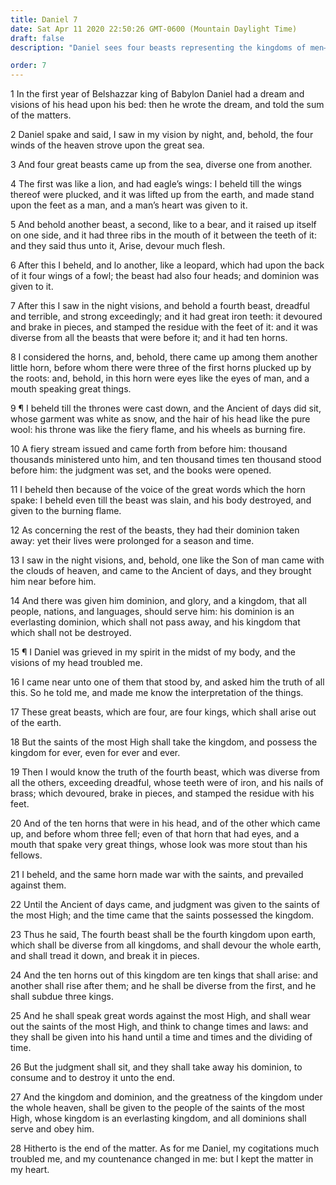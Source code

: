 ```yaml
---
title: Daniel 7
date: Sat Apr 11 2020 22:50:26 GMT-0600 (Mountain Daylight Time)
draft: false
description: "Daniel sees four beasts representing the kingdoms of men—He sees the ancient of days (Adam) to whom the Son of Man (Christ) will come—The kingdom will be given to the Saints forever."

order: 7
---
```

    
1 In the first year of Belshazzar king of Babylon Daniel had a dream and visions of his head upon his bed: then he wrote the dream, and told the sum of the matters.

2 Daniel spake and said, I saw in my vision by night, and, behold, the four winds of the heaven strove upon the great sea.

3 And four great beasts came up from the sea, diverse one from another.

4 The first was like a lion, and had eagle’s wings: I beheld till the wings thereof were plucked, and it was lifted up from the earth, and made stand upon the feet as a man, and a man’s heart was given to it.

5 And behold another beast, a second, like to a bear, and it raised up itself on one side, and it had three ribs in the mouth of it between the teeth of it: and they said thus unto it, Arise, devour much flesh.

6 After this I beheld, and lo another, like a leopard, which had upon the back of it four wings of a fowl; the beast had also four heads; and dominion was given to it.

7 After this I saw in the night visions, and behold a fourth beast, dreadful and terrible, and strong exceedingly; and it had great iron teeth: it devoured and brake in pieces, and stamped the residue with the feet of it: and it was diverse from all the beasts that were before it; and it had ten horns.

8 I considered the horns, and, behold, there came up among them another little horn, before whom there were three of the first horns plucked up by the roots: and, behold, in this horn were eyes like the eyes of man, and a mouth speaking great things.

9 ¶ I beheld till the thrones were cast down, and the Ancient of days did sit, whose garment was white as snow, and the hair of his head like the pure wool: his throne was like the fiery flame, and his wheels as burning fire.

10 A fiery stream issued and came forth from before him: thousand thousands ministered unto him, and ten thousand times ten thousand stood before him: the judgment was set, and the books were opened.

11 I beheld then because of the voice of the great words which the horn spake: I beheld even till the beast was slain, and his body destroyed, and given to the burning flame.

12 As concerning the rest of the beasts, they had their dominion taken away: yet their lives were prolonged for a season and time.

13 I saw in the night visions, and, behold, one like the Son of man came with the clouds of heaven, and came to the Ancient of days, and they brought him near before him.

14 And there was given him dominion, and glory, and a kingdom, that all people, nations, and languages, should serve him: his dominion is an everlasting dominion, which shall not pass away, and his kingdom that which shall not be destroyed.

15 ¶ I Daniel was grieved in my spirit in the midst of my body, and the visions of my head troubled me.

16 I came near unto one of them that stood by, and asked him the truth of all this. So he told me, and made me know the interpretation of the things.

17 These great beasts, which are four, are four kings, which shall arise out of the earth.

18 But the saints of the most High shall take the kingdom, and possess the kingdom for ever, even for ever and ever.

19 Then I would know the truth of the fourth beast, which was diverse from all the others, exceeding dreadful, whose teeth were of iron, and his nails of brass; which devoured, brake in pieces, and stamped the residue with his feet.

20 And of the ten horns that were in his head, and of the other which came up, and before whom three fell; even of that horn that had eyes, and a mouth that spake very great things, whose look was more stout than his fellows.

21 I beheld, and the same horn made war with the saints, and prevailed against them.

22 Until the Ancient of days came, and judgment was given to the saints of the most High; and the time came that the saints possessed the kingdom.

23 Thus he said, The fourth beast shall be the fourth kingdom upon earth, which shall be diverse from all kingdoms, and shall devour the whole earth, and shall tread it down, and break it in pieces.

24 And the ten horns out of this kingdom are ten kings that shall arise: and another shall rise after them; and he shall be diverse from the first, and he shall subdue three kings.

25 And he shall speak great words against the most High, and shall wear out the saints of the most High, and think to change times and laws: and they shall be given into his hand until a time and times and the dividing of time.

26 But the judgment shall sit, and they shall take away his dominion, to consume and to destroy it unto the end.

27 And the kingdom and dominion, and the greatness of the kingdom under the whole heaven, shall be given to the people of the saints of the most High, whose kingdom is an everlasting kingdom, and all dominions shall serve and obey him.

28 Hitherto is the end of the matter. As for me Daniel, my cogitations much troubled me, and my countenance changed in me: but I kept the matter in my heart.

